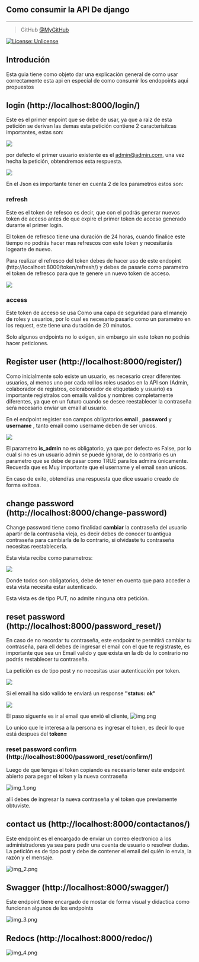 
Como consumir la API De django
---
***

> GitHub [@MyGitHub](https://github.com/beowoulfk)

[![License: Unlicense](https://img.shields.io/badge/license-Unlicense-blue.svg)](http://unlicense.org/)

## Introdución

Esta guia tiene como objeto dar una explicación general de como usar correctamente esta api
en especial de como consumir los endopoints aqui propuestos

## login (http://localhost:8000/login/)
Este es el primer enpoint que se debe de usar, ya que a raiz de esta petición se derivan las demas
esta petición contiene 2 caracterisitcas importantes, estas son:

<img src="paramlog.png"/>

por defecto el primer usuario existente es el admin@admin.com, una vez hecha la petición, obtendremos esta respuesta.

<img src="responselog.png">

En el Json es importante tener en cuenta 2 de los parametros estos son:
 
### **refresh**
Este es el token de refesco es decir, que con el podrás generar nuevos token de acceso antes de que expire el 
primer token de acceso generado durante el primer login.

El token de refresco tiene una duración de 24 horas, cuando finalice este tiempo no podrás
hacer mas refrescos con este token y necesitarás logearte de nuevo.
 
 Para realizar el refresco del token debes de hacer uso de este endopint (http://localhost:8000/token/refresh/)
 y debes de pasarle como parametro el token de refresco para que te genere un nuevo token de acceso.

<img src="refresh.png">

### **access**
Este token de acceso se usa Como una capa de seguridad para el manejo de roles y usuarios, por lo cual es necesario
pasarlo como un parametro en los request, este tiene una duración de 20 minutos.

Solo algunos endpoints no lo exigen, sin embargo sin este token no podrás hacer peticiones.


## Register user (http://localhost:8000/register/)
Como inicialmente  solo existe un usuario, es necesario crear diferentes usuarios, al menos uno por cada rol
los roles usados en la API son (Admin, colaborador de registros, coloraborador de etiquetado y usuario) es
importante registralos con emails validos y nombres completamente diferentes, ya que en un futuro cuando se desee 
reestablecer la contraseña seŕa necesario enviar un email al usuario.

En el endpoint register son campos obligatorios **email** , **password** y **username** , tanto email como username
deben de ser unicos.

<img src="register.png">

El parametro **is_admin** no es obligatorio, ya que por defecto es False, por lo cual si no es un usuario admin se puede ignorar, de lo contrario es un parametro
que se debe de pasar como TRUE para los admins únicamente.
Recuerda que es Muy importante que el username y el email sean unicos.

En caso de exito, obtendŕas una respuesta que dice usuario creado de forma exitosa.


## change password (http://localhost:8000/change-password)

Change password tiene como finalidad **cambiar** la contraseña del usuario apartir de 
la contraseña vieja, es decir debes de conocer tu antigua contraseña para cambiarla de lo contrario,
si olvidaste tu contraseña necesitas reestablecerla.

Esta vista recibe como parametros:

<img src="change-pass.png">

Donde todos son obligatorios, debe de tener en cuenta que para acceder a esta vista necesita
estar autenticado.

Esta vista es de tipo PUT, no admite ninguna otra petición.

## reset password (http://localhost:8000/password_reset/)

En caso de no recordar tu contraseña, este endpoint te permitirá cambiar tu contraseña, para ell
debes de ingresar el email con el que te registraste, es importante que sea un Email valido y que exista en la db
de lo contrario no podrás restablecer tu contraseña.

La petición es de tipo post y no necesitas usar autenticación por token.

<img src="resetpassword.png">

Si el email ha sido valido te enviará un response **"status: ok"**

<img src="validemail.png">

El paso siguente es ir al email que envió el cliente, 
![img.png](img.png)

Lo unico que le interesa a la persona es ingresar el token, es decir lo que está despues del **token=**

###  reset password confirm  (http://localhost:8000/password_reset/confirm/)
Luego de que tengas el token copiando es necesario tener este endpoint abierto para pegar el token 
y la nueva contraseña

![img_1.png](img_1.png)

allí debes de ingresar la nueva contraseña y el token que previamente obtuviste.

## contact us (http://localhost:8000/contactanos/)
Este endpoint es el encargado de enviar un correo electronico a los administradores 
ya sea para pedir una cuenta de usuario o resolver dudas.
La petición es de tipo post y debe de contener el email del quién lo envia, la razón y el mensaje.

![img_2.png](img_2.png)

## Swagger (http://localhost:8000/swagger/)
Este endpoint tiene encargado de mostar de forma visual y didactica como funcionan algunos de los endpoints

![img_3.png](img_3.png)


## Redocs (http://localhost:8000/redoc/)
![img_4.png](img_4.png)